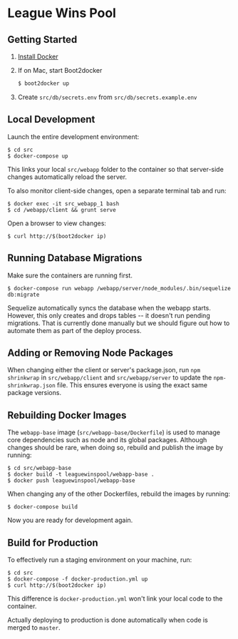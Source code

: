 # League Wins Pool

## Getting Started

1. [Install Docker](https://docs.docker.com/installation/)
2. If on Mac, start Boot2docker

    ```bash
    $ boot2docker up
    ```

3. Create `src/db/secrets.env` from `src/db/secrets.example.env`


## Local Development

Launch the entire development environment:

    $ cd src
    $ docker-compose up

This links your local `src/webapp` folder to the container so that server-side changes automatically reload the server. 

To also monitor client-side changes, open a separate terminal tab and run:

    $ docker exec -it src_webapp_1 bash
    $ cd /webapp/client && grunt serve

Open a browser to view changes:

    $ curl http://$(boot2docker ip)
    
    
## Running Database Migrations

Make sure the containers are running first.

    $ docker-compose run webapp /webapp/server/node_modules/.bin/sequelize db:migrate
    
Sequelize automatically syncs the database when the webapp starts. However, this only creates and drops tables -- it doesn't run pending migrations. That is currently done manually but we should figure out how to automate them as part of the deploy process. 
    

## Adding or Removing Node Packages

When changing either the client or server's package.json, run `npm shrinkwrap` in `src/webapp/client` and `src/webapp/server` to update the `npm-shrinkwrap.json` file. This ensures everyone is using the exact same package versions.


## Rebuilding Docker Images

The `webapp-base` image (`src/webapp-base/Dockerfile`) is used to manage core dependencies such as node and its global packages. Although changes should be rare, when doing so, rebuild and publish the image by running:

    $ cd src/webapp-base
    $ docker build -t leaguewinspool/webapp-base .
    $ docker push leaguewinspool/webapp-base

When changing any of the other Dockerfiles, rebuild the images by running:

    $ docker-compose build

Now you are ready for development again.


## Build for Production

To effectively run a staging environment on your machine, run:

    $ cd src
    $ docker-compose -f docker-production.yml up 
    $ curl http://$(boot2docker ip)
    
This difference is `docker-production.yml` won't link your local code to the container.

Actually deploying to production is done automatically when code is merged to `master`.
